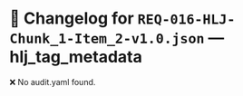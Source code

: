 # 📝 Changelog for `REQ-016-HLJ-Chunk_1-Item_2-v1.0.json` — **hlj_tag_metadata**

❌ No audit.yaml found.
